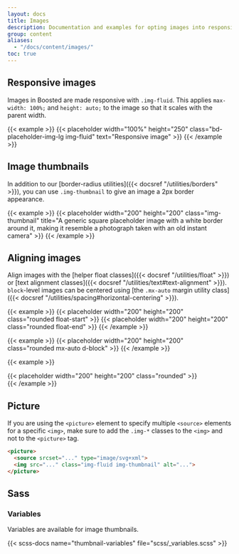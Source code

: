 ```yaml
---
layout: docs
title: Images
description: Documentation and examples for opting images into responsive behavior (so they never become wider than their parent) and add lightweight styles to them—all via classes.
group: content
aliases:
  - "/docs/content/images/"
toc: true
---
```


## Responsive images

Images in Boosted are made responsive with `.img-fluid`. This applies `max-width: 100%;` and `height: auto;` to the image so that it scales with the parent width.

{{< example >}}
{{< placeholder width="100%" height="250" class="bd-placeholder-img-lg img-fluid" text="Responsive image" >}}
{{< /example >}}

## Image thumbnails

In addition to our [border-radius utilities]({{< docsref "/utilities/borders" >}}), you can use `.img-thumbnail` to give an image a 2px border appearance.

{{< example >}}
{{< placeholder width="200" height="200" class="img-thumbnail" title="A generic square placeholder image with a white border around it, making it resemble a photograph taken with an old instant camera" >}}
{{< /example >}}

## Aligning images

Align images with the [helper float classes]({{< docsref "/utilities/float" >}}) or [text alignment classes]({{< docsref "/utilities/text#text-alignment" >}}). `block`-level images can be centered using [the `.mx-auto` margin utility class]({{< docsref "/utilities/spacing#horizontal-centering" >}}).

{{< example >}}
{{< placeholder width="200" height="200" class="rounded float-start" >}}
{{< placeholder width="200" height="200" class="rounded float-end" >}}
{{< /example >}}


{{< example >}}
{{< placeholder width="200" height="200" class="rounded mx-auto d-block" >}}
{{< /example >}}

{{< example >}}
<div class="text-center">
  {{< placeholder width="200" height="200" class="rounded" >}}
</div>
{{< /example >}}


## Picture

If you are using the `<picture>` element to specify multiple `<source>` elements for a specific `<img>`, make sure to add the `.img-*` classes to the `<img>` and not to the `<picture>` tag.

```html
<picture>
  <source srcset="..." type="image/svg+xml">
  <img src="..." class="img-fluid img-thumbnail" alt="...">
</picture>
```

## Sass

### Variables

Variables are available for image thumbnails.

{{< scss-docs name="thumbnail-variables" file="scss/_variables.scss" >}}
